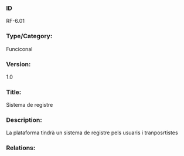 ### ID

RF-6.01

### Type/Category:

Funciconal

### Version:

1.0

### Title:

Sistema de registre

### Description:

La plataforma tindrà un sistema de registre pels usuaris i tranposrtistes

### Relations:

